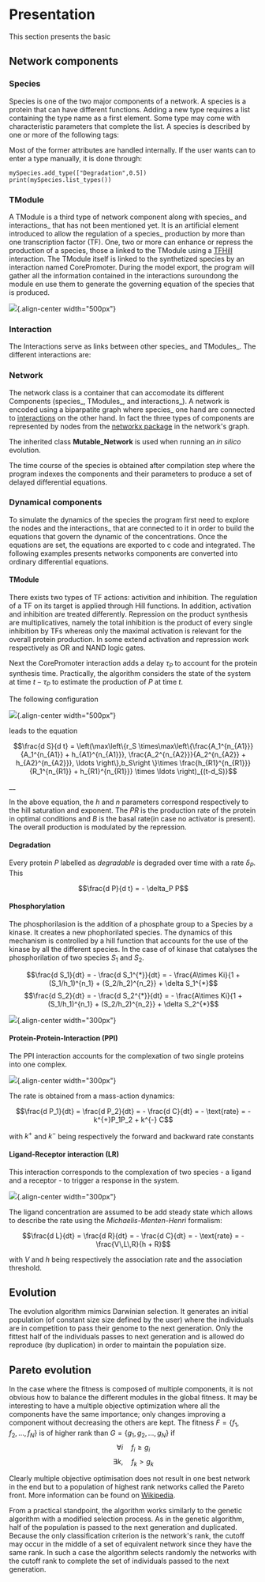 Presentation
============

This section presents the basic

## Network components


### Species

Species is one of the two major components of a network. A species is a
protein that can have different functions. Adding a new type requires a
list containing the type name as a first element. Some type may come
with characteristic parameters that complete the list. A species is
described by one or more of the following tags:

Most of the former attributes are handled internally. If the user wants
can to enter a type manually, it is done through:

``` {.sourceCode .python}
mySpecies.add_type(["Degradation",0.5])
print(mySpecies.list_types())
```

### TModule

A TModule is a third type of network component along with species\_ and
interactions\_ that has not been mentioned yet. It is an artificial
element introduced to allow the regulation of a species\_ production by
more than one transcription factor (TF). One, two or more can enhance or
repress the production of a species, those a linked to the TModule using
a [TFHill](interaction_) interaction. The TModule itself is linked to
the synthetized species by an interaction named CorePromoter. During the
model export, the program will gather all the information contained in
the interactions suroundong the module en use them to generate the
governing equation of the species that is produced.

![](TModule.svg){.align-center width="500px"}

### Interaction

The Interactions serve as links between other species\_ and TModules\_.
The different interactions are:

### Network

The network class is a container that can accomodate its different
Components (species\_, TModules\_, and interactions\_). A network is
encoded using a biparpatite graph where species\_ one hand are connected
to [interactions](interaction_) on the other hand. In fact the three
types of components are represented by nodes from the [networkx
package](https://networkx.github.io/) in the network's graph.

The inherited class **Mutable\_Network** is used when running an *in
silico* evolution.

The time course of the species is obtained after compilation step where
the program indexes the components and their parameters to produce a set
of delayed differential equations.

### Dynamical components

To simulate the dynamics of the species the program first need to
explore the nodes and the interactions\_ that are connected to it in
order to build the equations that govern the dynamic of the
concentrations. Once the equations are set, the equations are exported
to c code and integrated. The following examples presents networks
components are converted into ordinary differential equations.

#### TModule

There exists two types of TF actions: activition and inhibition. The
regulation of a TF on its target is applied through Hill functions. In
addition, activation and inhibition are treated differently. Repression
on the product synthesis are multiplicatives, namely the total
inhibition is the product of every single inhibition by TFs whereas only
the maximal activation is relevant for the overall protein production.
In some extend activation and repression work respectively as OR and
NAND logic gates.

Next the CorePromoter interaction adds a delay $\tau_P$ to account for
the protein synthesis time. Practically, the algorithm considers the
state of the system at time $t-\tau_P$ to estimate the production of $P$
at time $t$.

The following configuration

![](TFHill_interaction.svg){.align-center width="500px"}

leads to the equation

$$\frac{d S}{d t} = \left(\max\left\{r_S \times\max\left\{\frac{A_1^{n_{A1}}}{A_1^{n_{A1}} + h_{A1}^{n_{A1}}}, \frac{A_2^{n_{A2}}}{A_2^{n_{A2}} + h_{A2}^{n_{A2}}}, \ldots \right\},b_S\right \}\times \frac{h_{R1}^{n_{R1}}}{R_1^{n_{R1}} + h_{R1}^{n_{R1}}} \times \ldots \right)_{(t-d_S)}$$

__

In the above equation, the $h$ and $n$ parameters correspond
respectively to the hill saturation and exponent. The $PR$ is the
production rate of the protein in optimal conditions and $B$ is the
basal rate(in case no activator is present). The overall production is
modulated by the repression.

#### Degradation

Every protein $P$ labelled as *degradable* is degraded over time with a
rate $\delta_P$. This

$$\frac{d P}{d t} =  - \delta_P P$$

#### Phosphorylation

The phosphorilasion is the addition of a phosphate group to a Species by
a kinase. It creates a new phophorilated species. The dynamics of this
mechanism is controlled by a hill function that accounts for the use of
the kinase by all the different species. In the case of of kinase that
catalyses the phosphorilation of two species $S_1$ and $S_2$.

$$\frac{d S_1}{dt} = - \frac{d S_1^{*}}{dt} = - \frac{A\times Ki}{1 + (S_1/h_1)^{n_1} + (S_2/h_2)^{n_2}} + \delta S_1^{*}$$$$\frac{d S_2}{dt} = - \frac{d S_2^{*}}{dt} = - \frac{A\times Ki}{1 + (S_1/h_1)^{n_1} + (S_2/h_2)^{n_2}} + \delta S_2^{*}$$

![](Phospho_interaction.svg){.align-center width="300px"}

#### Protein-Protein-Interaction (PPI)

The PPI interaction accounts for the complexation of two single proteins
into one complex.

![](PPI_interaction.svg){.align-center width="300px"}

The rate is obtained from a mass-action dynamics:

$$\frac{d P_1}{dt} = \frac{d P_2}{dt} = - \frac{d C}{dt} = - \text{rate} = - k^{+}P_1P_2 + k^{-} C$$

with $k^{+}$ and $k^{-}$ being respectively the forward and backward
rate constants

#### Ligand-Receptor interaction (LR)

This interaction corresponds to the complexation of two species - a
ligand and a receptor - to trigger a response in the system.

![](LR_interaction.svg){.align-center width="300px"}

The ligand concentration are assumed to be add steady state which allows
to describe the rate using the *Michaelis-Menten-Henri* formalism:

$$\frac{d L}{dt} = \frac{d R}{dt} = - \frac{d C}{dt} = - \text{rate} = - \frac{V\,L\,R}{h + R}$$

with $V$ and $h$ being respectively the association rate and the
association threshold.

## Evolution

The evolution algorithm mimics Darwinian selection. It generates an initial population (of constant size size defined by the user) where the individuals are in competition to pass their genome to the next generation. Only the fittest half of the individuals passes to next generation and is allowed do reproduce (by duplication) in order to maintain the population size.



## Pareto evolution

In the case where the fitness is composed of multiple components, it is not obvious how to balance the different modules in the global fitness. It may be interesting to have a multiple objective optimization where all the components have the same importance; only changes improving a component without decreasing the others are kept. The fitness $F = \{f_1,f_2,...,f_N\}$ is of higher rank than $G = \{g_1,g_2,...,g_N\}$ if
$$\forall i\quad f_i\geq g_i$$
$$\exists k,\quad f_k>g_k$$

Clearly multiple objective optimisation does not result in one best network in the end but to a population of highest rank networks called the Pareto front. More information can be found on [Wikipedia](https://en.wikipedia.org/wiki/Multi-objective_optimization).

From a practical standpoint, the algorithm works similarly to the genetic algorithm with a modified selection process. As in the genetic algorithm, half of the population is passed to the next generation and duplicated. Because the only classification criterion is the network's rank, the cutoff may occur in the middle of a set of equivalent network since they have the same rank. In such a case the algorithm selects randomly the networks with the cutoff rank to complete the set of individuals passed to the next generation.
